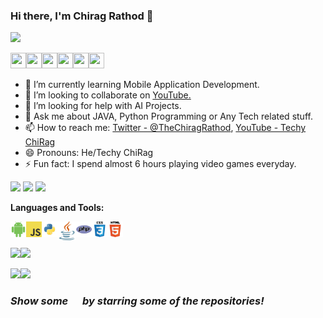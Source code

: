 ### Hi there, I'm Chirag Rathod 👋

<img src="https://komarev.com/ghpvc/?username=thechiragrathod&label=Views&color=blue&style=plastic" />

[<img src="https://cdn.jsdelivr.net/npm/simple-icons@v3/icons/twitter.svg" align="left" height="25px" width="25px"/>](https://twitter.com/TheChiragRathod)
[<img src="https://cdn.jsdelivr.net/npm/simple-icons@v3/icons/linkedin.svg" align="left" height="25px" width="25px"/>](https://www.linkedin.com/in/thechiragrathod)
[<img src="https://cdn.jsdelivr.net/npm/simple-icons@v3/icons/github.svg" align="left" height="25px" width="25px"/>](https://github.com/TheChiragRathod)
[<img src="https://cdn.jsdelivr.net/npm/simple-icons@v3/icons/instagram.svg" align="left" height="25px" width="25px"/>](https://www.instagram.com/chiragstar)
[<img src="https://cdn.jsdelivr.net/npm/simple-icons@v3/icons/facebook.svg" align="left" height="25px" width="25px"/>](https://www.facebook.com/profile.php?id=100024945319919)
[<img src="https://cdn.jsdelivr.net/npm/simple-icons@v3/icons/youtube.svg"  height="25px" width="25px"/>](https://www.youtube.com/channel/UC9a3DRgxCGqvJti7OqnyvBA)




- 🌱 I’m currently learning Mobile Application Development.
- 👯 I’m looking to collaborate on [YouTube.](https://www.youtube.com/channel/UC9a3DRgxCGqvJti7OqnyvBA)
- 🤔 I’m looking for help with AI Projects.
- 💬 Ask me about JAVA, Python Programming or Any Tech related stuff.
- 📫 How to reach me: [Twitter - @TheChiragRathod](https://twitter.com/TheChiragRathod), [YouTube - Techy ChiRag](https://www.youtube.com/channel/UC9a3DRgxCGqvJti7OqnyvBA)
- 😄 Pronouns: He/Techy ChiRag
- ⚡ Fun fact: I spend almost 6 hours playing video games everyday.


[<img src="https://img.shields.io/twitter/follow/thechiragrathod?style=social"/>](https://twitter.com/TheChiragRathod)
[<img src="https://img.shields.io/badge/-thechiragrathod-blue?style=flat-square&logo=Linkedin&logoColor=white&link=https://www.linkedin.com/in/thechiragrathod"/>](https://www.linkedin.com/in/thechiragrathod)
[<img src="https://img.shields.io/github/followers/iampawan?label=follow&style=social"/>](https://github.com/TheChiragRathod)


**Languages and Tools:**

<img src="https://raw.githubusercontent.com/github/explore/80688e429a7d4ef2fca1e82350fe8e3517d3494d/topics/android/android.png" align="left" height="25px" width="25px"/><img src="https://raw.githubusercontent.com/github/explore/80688e429a7d4ef2fca1e82350fe8e3517d3494d/topics/javascript/javascript.png" align="left" height="25px" width="25px"/>
<img src="https://raw.githubusercontent.com/github/explore/80688e429a7d4ef2fca1e82350fe8e3517d3494d/topics/python/python.png" align="left" height="25px" width="25px"/>
<img src="https://raw.githubusercontent.com/github/explore/80688e429a7d4ef2fca1e82350fe8e3517d3494d/topics/java/java.png" align="left" height="30px" width="30px"/>
<img src="https://raw.githubusercontent.com/github/explore/80688e429a7d4ef2fca1e82350fe8e3517d3494d/topics/php/php.png" align="left" height="25px" width="25px"/>
<img src="https://raw.githubusercontent.com/github/explore/80688e429a7d4ef2fca1e82350fe8e3517d3494d/topics/css/css.png" align="left" height="25px" width="25px"/>
<img src="https://raw.githubusercontent.com/github/explore/80688e429a7d4ef2fca1e82350fe8e3517d3494d/topics/html/html.png" height="25px" width="25px"/>


<img src="https://github-readme-stats.vercel.app/api/top-langs/?username=thechiragrathod&&show_icons=true&title_color=ffffff&icon_color=bb2acf&text_color=daf7dc&bg_color=151515" /><img src="https://github-readme-stats.vercel.app/api?username=thechiragrathod&bg_color=30,e96443,904e95&title_color=fff&text_color=fff" />

<img src="https://github-readme-stats.vercel.app/api/pin/?username=thechiragrathod&repo=Student-Database-Project-With-Java&theme=gray"/><img src="https://github-readme-stats.vercel.app/api/pin/?username=thechiragrathod&repo=Number_Converter&theme=gray"/>


***<h3>Show some <img src="https://github.githubassets.com/images/icons/emoji/unicode/2764.png"  height="15px" width="15px"/> by starring some of the repositories!</h3>*** 

